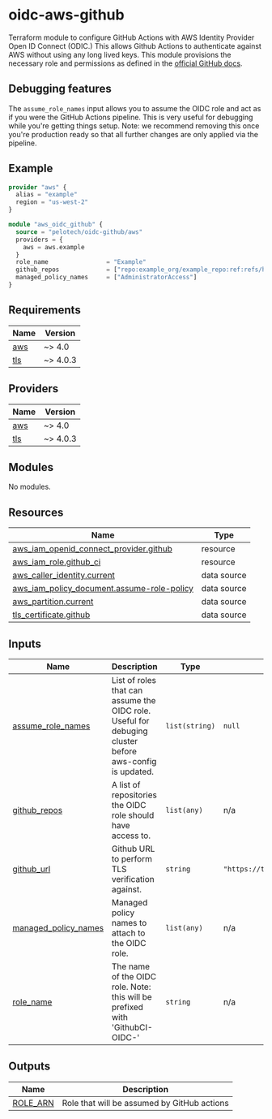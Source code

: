 # oidc-aws-github
Terraform module to configure GitHub Actions with AWS Identity Provider Open ID Connect (ODIC.) This allows Github Actions to authenticate against AWS without using any long lived keys. This module provisions the necessary role and permissions as defined in the [official GitHub docs](https://docs.github.com/en/actions/deployment/security-hardening-your-deployments/configuring-openid-connect-in-amazon-web-services).

## Debugging features
The `assume_role_names` input allows you to assume the OIDC role and act as if you were the GitHub Actions pipeline. This is very useful for debugging while you're getting things setup. Note: we recommend removing this once you're production ready so that all further changes are only applied via the pipeline.

## Example
```terraform
provider "aws" {
  alias = "example"
  region = "us-west-2"
}

module "aws_oidc_github" {
  source = "pelotech/oidc-github/aws"
  providers = {
    aws = aws.example
  }
  role_name                = "Example"
  github_repos             = ["repo:example_org/example_repo:ref:refs/heads/main"]
  managed_policy_names     = ["AdministratorAccess"]
}
```

<!-- BEGIN_TF_DOCS -->
## Requirements

| Name | Version |
|------|---------|
| <a name="requirement_aws"></a> [aws](#requirement\_aws) | ~> 4.0 |
| <a name="requirement_tls"></a> [tls](#requirement\_tls) | ~> 4.0.3 |

## Providers

| Name | Version |
|------|---------|
| <a name="provider_aws"></a> [aws](#provider\_aws) | ~> 4.0 |
| <a name="provider_tls"></a> [tls](#provider\_tls) | ~> 4.0.3 |

## Modules

No modules.

## Resources

| Name | Type |
|------|------|
| [aws_iam_openid_connect_provider.github](https://registry.terraform.io/providers/hashicorp/aws/latest/docs/resources/iam_openid_connect_provider) | resource |
| [aws_iam_role.github_ci](https://registry.terraform.io/providers/hashicorp/aws/latest/docs/resources/iam_role) | resource |
| [aws_caller_identity.current](https://registry.terraform.io/providers/hashicorp/aws/latest/docs/data-sources/caller_identity) | data source |
| [aws_iam_policy_document.assume-role-policy](https://registry.terraform.io/providers/hashicorp/aws/latest/docs/data-sources/iam_policy_document) | data source |
| [aws_partition.current](https://registry.terraform.io/providers/hashicorp/aws/latest/docs/data-sources/partition) | data source |
| [tls_certificate.github](https://registry.terraform.io/providers/hashicorp/tls/latest/docs/data-sources/certificate) | data source |

## Inputs

| Name | Description | Type | Default | Required |
|------|-------------|------|---------|:--------:|
| <a name="input_assume_role_names"></a> [assume\_role\_names](#input\_assume\_role\_names) | List of roles that can assume the OIDC role. Useful for debuging cluster before aws-config is updated. | `list(string)` | `null` | no |
| <a name="input_github_repos"></a> [github\_repos](#input\_github\_repos) | A list of repositories the OIDC role should have access to. | `list(any)` | n/a | yes |
| <a name="input_github_url"></a> [github\_url](#input\_github\_url) | Github URL to perform TLS verification against. | `string` | `"https://token.actions.githubusercontent.com"` | no |
| <a name="input_managed_policy_names"></a> [managed\_policy\_names](#input\_managed\_policy\_names) | Managed policy names to attach to the OIDC role. | `list(any)` | n/a | yes |
| <a name="input_role_name"></a> [role\_name](#input\_role\_name) | The name of the OIDC role. Note: this will be prefixed with 'GithubCI-OIDC-' | `string` | n/a | yes |

## Outputs

| Name | Description |
|------|-------------|
| <a name="output_ROLE_ARN"></a> [ROLE\_ARN](#output\_ROLE\_ARN) | Role that will be assumed by GitHub actions |
<!-- END_TF_DOCS -->

